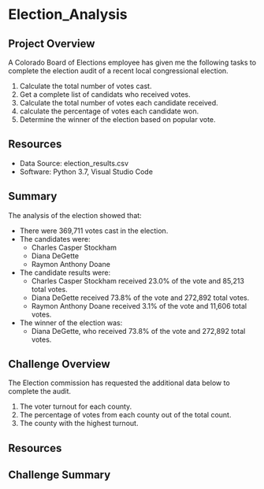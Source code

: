 # Election_Analysis

## Project Overview
A Colorado Board of Elections employee has given me the following tasks to complete the election audit of a recent local congressional election.

1. Calculate the total number of votes cast.
2. Get a complete list of candidats who received votes.
3. Calculate the total number of votes each candidate received. 
4. calculate the percentage of votes each candidate won.
5. Determine the winner of the election based on popular vote.

## Resources
- Data Source: election_results.csv
- Software: Python 3.7, Visual Studio Code 

## Summary
The analysis of the election showed that:
- There were 369,711 votes cast in the election.
- The candidates were: 
    - Charles Casper Stockham
    - Diana DeGette
    - Raymon Anthony Doane
- The candidate results were:
    - Charles Casper Stockham received 23.0% of the vote and 85,213 total votes.
    - Diana DeGette received 73.8% of the vote and 272,892 total votes.
    - Raymon Anthony Doane received 3.1% of the vote and 11,606 total votes.
- The winner of the election was:
    - Diana DeGette, who received 73.8% of the vote and 272,892 total votes.

## Challenge Overview
The Election commission has requested the additional data below to complete the audit.

1. The voter turnout for each county.
2. The percentage of votes from each county out of the total count.
3. The county with the highest turnout.

## Resources

## Challenge Summary
